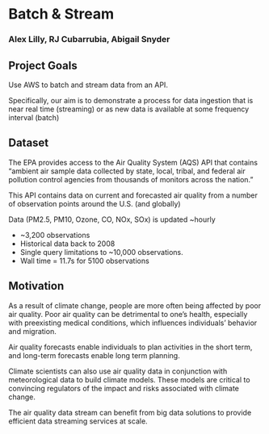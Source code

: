 # Batch & Stream
### Alex Lilly, RJ Cubarrubia, Abigail Snyder​

## Project Goals
Use AWS to batch and stream data from an API​.  

Specifically, our aim is to demonstrate a process for data ingestion that is near real time (streaming) or as new data is available at some frequency interval (batch)​

## Dataset

The EPA provides access to the Air Quality System (AQS) API that contains “ambient air sample data collected by state, local, tribal, and federal air pollution control agencies from thousands of monitors across the nation.”​

This API contains data on current and forecasted air quality from a number of observation points around the U.S. (and globally)​

Data (PM2.5, PM10, Ozone, CO, NOx, SOx) is updated ~hourly​

- ~3,200 observations ​​
- Historical data back to 2008​​
- Single query limitations to ~10,000 observations. ​​
- Wall time = 11.7s for 5100 observations​​

## Motivation

As a result of climate change, people are more often being affected by poor air quality. Poor air quality can be detrimental to one’s health, especially with preexisting medical conditions, which influences individuals’ behavior and migration. ​

Air quality forecasts enable individuals to plan activities in the short term, and long-term forecasts enable long term planning. ​

Climate scientists can also use air quality data in conjunction with meteorological data to build climate models. These models are critical to convincing regulators of the impact and risks associated with climate change. ​

The air quality data stream can benefit from big data solutions to provide efficient data streaming services at scale.  ​

